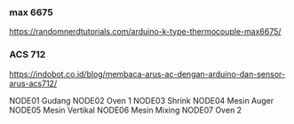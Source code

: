 ### max 6675
https://randomnerdtutorials.com/arduino-k-type-thermocouple-max6675/

### ACS 712
https://indobot.co.id/blog/membaca-arus-ac-dengan-arduino-dan-sensor-arus-acs712/

NODE01	Gudang
NODE02	Oven 1
NODE03	Shrink
NODE04	Mesin Auger
NODE05	Mesin Vertikal
NODE06	Mesin Mixing
NODE07	Oven 2